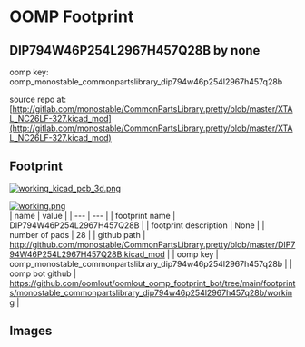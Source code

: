 # OOMP Footprint  
## DIP794W46P254L2967H457Q28B  by none  
  
oomp key: oomp_monostable_commonpartslibrary_dip794w46p254l2967h457q28b  
  
source repo at: [http://gitlab.com/monostable/CommonPartsLibrary.pretty/blob/master/XTAL_NC26LF-327.kicad_mod](http://gitlab.com/monostable/CommonPartsLibrary.pretty/blob/master/XTAL_NC26LF-327.kicad_mod)  
## Footprint  
  
[![working_kicad_pcb_3d.png](working_kicad_pcb_3d_600.png)](working_kicad_pcb_3d.png)  
  
[![working.png](working_600.png)](working.png)  
| name | value | 
| --- | --- | 
| footprint name | DIP794W46P254L2967H457Q28B | 
| footprint description | None | 
| number of pads | 28 | 
| github path | http://github.com/monostable/CommonPartsLibrary.pretty/blob/master/DIP794W46P254L2967H457Q28B.kicad_mod | 
| oomp key | oomp_monostable_commonpartslibrary_dip794w46p254l2967h457q28b | 
| oomp bot github | https://github.com/oomlout/oomlout_oomp_footprint_bot/tree/main/footprints/monostable_commonpartslibrary_dip794w46p254l2967h457q28b/working | 
## Images  
